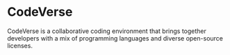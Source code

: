 # CodeVerse
CodeVerse is a collaborative coding environment that brings together developers with a mix of programming languages and diverse open-source licenses. 
